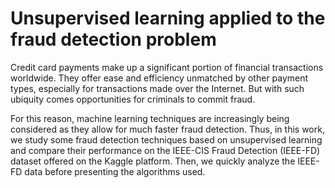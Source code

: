 # Unsupervised learning applied to the fraud detection problem

Credit card payments make up a significant portion of financial transactions worldwide. They offer ease and efficiency unmatched by other payment types, especially for transactions made over the Internet. But with such ubiquity comes opportunities for criminals to commit fraud. 

For this reason, machine learning techniques are increasingly being considered as they allow for much faster fraud detection. Thus, in this work, we study some fraud detection techniques based on unsupervised learning and compare their performance on the IEEE-CIS Fraud Detection (IEEE-FD) dataset offered on the Kaggle platform. Then, we quickly analyze the IEEE-FD data before presenting the algorithms used.
